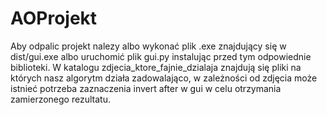 # AOProjekt
Aby odpalic projekt nalezy albo wykonać plik .exe znajdujący się w dist/gui.exe albo uruchomić plik gui.py instalując przed tym odpowiednie biblioteki. W katalogu zdjecia_ktore_fajnie_dzialaja znajdują się pliki na których nasz
algorytm działa zadowalająco, w zależności od zdjęcia może istnieć potrzeba zaznaczenia invert after w gui w celu otrzymania zamierzonego rezultatu. 
